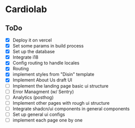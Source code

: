 # Cardiolab

## ToDo

- [x] Deploy it on vercel
- [x] Set some params in build process
- [x] Set up the database
- [x] Integrate i18
- [x] Config routing to handle locales
- [x] Routing
- [x] implement styles from "Disin" template
- [x] Implement About Us draft UI
- [ ] Implement the landing page basic ui structure
- [ ] Error Managment (w/ Sentry)
- [ ] Analytics (posthog)
- [ ] Implement other pages with rough ui structure
- [ ] Integrate shadcn/ui components in general components
- [ ] Set up general ui configs
- [ ] implement each page one by one
